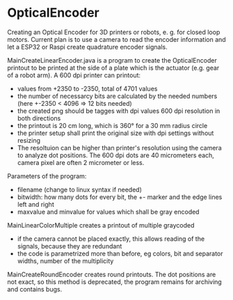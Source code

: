 # OpticalEncoder
Creating an Optical Encoder for 3D printers or robots, e. g. for closed loop motors. Current plan is to use a camera to read the encoder information and let a ESP32 or Raspi create quadrature encoder signals.

MainCreateLinearEncoder.java is a program to create the OpticalEncoder printout to be printed at the side of a plate which is the actuator (e.g. gear of a robot arm). A 600 dpi printer can printout:
- values from +2350 to -2350, total of 4701 values
- the number of necessarcy bits are calculated by the needed numbers (here +-2350 < 4096 => 12 bits needed)
- the created png should be tagges with dpi values 600 dpi resolution in both directions
- the printout is 20 cm long, which is 360° for a 30 mm radius circle
- the printer setup shall print the original size with dpi settings without resizing
- The resoltuion can be higher than printer's resolution using the camera to analyze dot positions. The 600 dpi dots are 40 micrometers each, camera pixel are often 2 micrometer or less.

Parameters of the program:
- filename (change to linux syntax if needed)
- bitwidth: how many dots for every bit, the +- marker and the edge lines left and right
- maxvalue and minvalue for values which shall be gray encoded

MainLinearColorMultiple creates a printout of multiple graycoded
- if the camera cannot be placed exactly, this allows reading of the signals, because they are redundant
- the code is parametrized more than before, eg colors, bit and separator widths, number of the multiplicity

MainCreateRoundEncoder creates round printouts. The dot positions are not exact, so this method is deprecated, the program remains for archiving and contains bugs.
